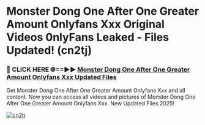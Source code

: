 # Monster Dong One After One Greater Amount Onlyfans Xxx Original Videos 0nlyFans Leaked - Files Updated! (cn2tj)

<h3>🔴 CLICK HERE 🌐==►► <a href="https://tinyurl.com/2wckxsce" rel="nofollow">Monster Dong One After One Greater Amount Onlyfans Xxx Updated Files</a></h3>

Get Monster Dong One After One Greater Amount Onlyfans Xxx and all content. Now you can access all videos and pictures of Monster Dong One After One Greater Amount Onlyfans Xxx. New Updated Files 2025!

[![cn2tj](https://i.imgur.com/AFduVYN.gif)](https://tinyurl.com/2wckxsce)
